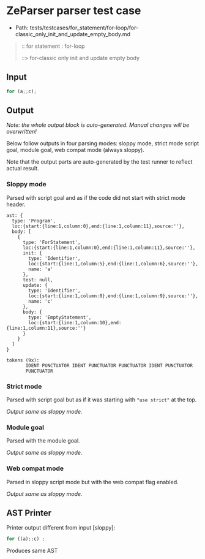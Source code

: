# ZeParser parser test case

- Path: tests/testcases/for_statement/for-loop/for-classic_only_init_and_update_empty_body.md

> :: for statement : for-loop
>
> ::> for-classic only init and update empty body

## Input

`````js
for (a;;c);
`````

## Output

_Note: the whole output block is auto-generated. Manual changes will be overwritten!_

Below follow outputs in four parsing modes: sloppy mode, strict mode script goal, module goal, web compat mode (always sloppy).

Note that the output parts are auto-generated by the test runner to reflect actual result.

### Sloppy mode

Parsed with script goal and as if the code did not start with strict mode header.

`````
ast: {
  type: 'Program',
  loc:{start:{line:1,column:0},end:{line:1,column:11},source:''},
  body: [
    {
      type: 'ForStatement',
      loc:{start:{line:1,column:0},end:{line:1,column:11},source:''},
      init: {
        type: 'Identifier',
        loc:{start:{line:1,column:5},end:{line:1,column:6},source:''},
        name: 'a'
      },
      test: null,
      update: {
        type: 'Identifier',
        loc:{start:{line:1,column:8},end:{line:1,column:9},source:''},
        name: 'c'
      },
      body: {
        type: 'EmptyStatement',
        loc:{start:{line:1,column:10},end:{line:1,column:11},source:''}
      }
    }
  ]
}

tokens (9x):
       IDENT PUNCTUATOR IDENT PUNCTUATOR PUNCTUATOR IDENT PUNCTUATOR
       PUNCTUATOR
`````

### Strict mode

Parsed with script goal but as if it was starting with `"use strict"` at the top.

_Output same as sloppy mode._

### Module goal

Parsed with the module goal.

_Output same as sloppy mode._

### Web compat mode

Parsed in sloppy script mode but with the web compat flag enabled.

_Output same as sloppy mode._

## AST Printer

Printer output different from input [sloppy]:

````js
for ((a);;c) ;
````

Produces same AST
